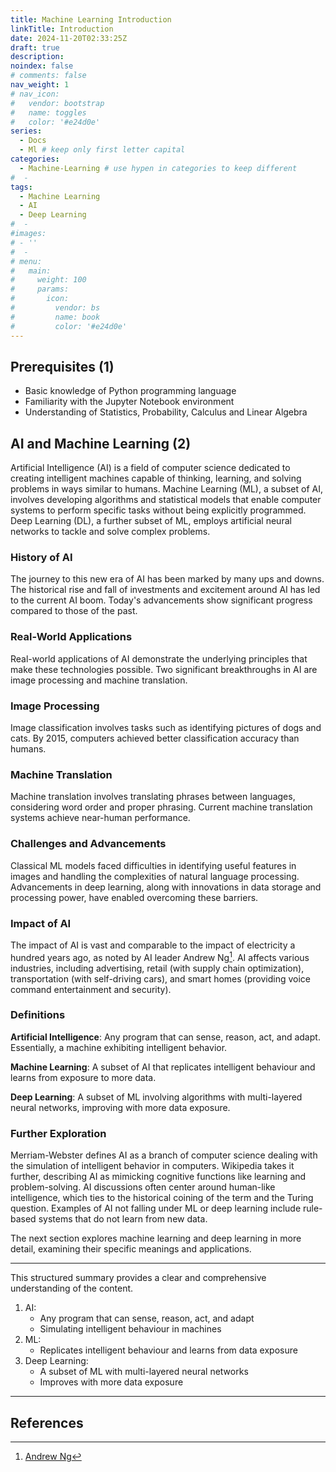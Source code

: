 ```yaml
---
title: Machine Learning Introduction
linkTitle: Introduction
date: 2024-11-20T02:33:25Z
draft: true
description:
noindex: false
# comments: false
nav_weight: 1
# nav_icon:
#   vendor: bootstrap
#   name: toggles
#   color: '#e24d0e'
series:
  - Docs
  - Ml # keep only first letter capital
categories:
  - Machine-Learning # use hypen in categories to keep different
#  -
tags:
  - Machine Learning
  - AI
  - Deep Learning
#  -
#images:
# - ''
#  -
# menu:
#   main:
#     weight: 100
#     params:
#       icon:
#         vendor: bs
#         name: book
#         color: '#e24d0e'
---
```


## Prerequisites (1)

- Basic knowledge of Python programming language
- Familiarity with the Jupyter Notebook environment
- Understanding of Statistics, Probability, Calculus and Linear Algebra

## AI and Machine Learning (2)

Artificial Intelligence (AI) is a field of computer science dedicated to creating intelligent machines capable of thinking, learning, and solving problems in ways similar to humans. Machine Learning (ML), a subset of AI, involves developing algorithms and statistical models that enable computer systems to perform specific tasks without being explicitly programmed. Deep Learning (DL), a further subset of ML, employs artificial neural networks to tackle and solve complex problems.

### History of AI

The journey to this new era of AI has been marked by many ups and downs. The historical rise and fall of investments and excitement around AI has led to the current AI boom. Today's advancements show significant progress compared to those of the past.

### Real-World Applications

Real-world applications of AI demonstrate the underlying principles that make these technologies possible. Two significant breakthroughs in AI are image processing and machine translation.

### Image Processing

Image classification involves tasks such as identifying pictures of dogs and cats. By 2015, computers achieved better classification accuracy than humans.

### Machine Translation

Machine translation involves translating phrases between languages, considering word order and proper phrasing. Current machine translation systems achieve near-human performance.

### Challenges and Advancements

Classical ML models faced difficulties in identifying useful features in images and handling the complexities of natural language processing. Advancements in deep learning, along with innovations in data storage and processing power, have enabled overcoming these barriers.

### Impact of AI

The impact of AI is vast and comparable to the impact of electricity a hundred years ago, as noted by AI leader Andrew Ng[^1]. AI affects various industries, including advertising, retail (with supply chain optimization), transportation (with self-driving cars), and smart homes (providing voice command entertainment and security).

### Definitions

**Artificial Intelligence**: Any program that can sense, reason, act, and adapt. Essentially, a machine exhibiting intelligent behavior.

**Machine Learning**: A subset of AI that replicates intelligent behaviour and learns from exposure to more data.

**Deep Learning**: A subset of ML involving algorithms with multi-layered neural networks, improving with more data exposure.

### Further Exploration

Merriam-Webster defines AI as a branch of computer science dealing with the simulation of intelligent behavior in computers. Wikipedia takes it further, describing AI as mimicking cognitive functions like learning and problem-solving. AI discussions often center around human-like intelligence, which ties to the historical coining of the term and the Turing question. Examples of AI not falling under ML or deep learning include rule-based systems that do not learn from new data.

The next section explores machine learning and deep learning in more detail, examining their specific meanings and applications.

---

This structured summary provides a clear and comprehensive understanding of the content.

1. AI:
   - Any program that can sense, reason, act, and adapt
   - Simulating intelligent behaviour in machines
2. ML:
   - Replicates intelligent behaviour and learns from data exposure
3. Deep Learning:
   - A subset of ML with multi-layered neural networks
   - Improves with more data exposure

---

## References

[^1]: [Andrew Ng](https://www.andrewng.org/)
